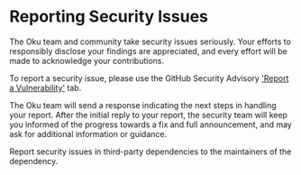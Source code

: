 # Reporting Security Issues

The Oku team and community take security issues seriously. Your efforts to responsibly disclose your findings are appreciated, and every effort will be made to acknowledge your contributions.

To report a security issue, please use the GitHub Security Advisory ['Report a Vulnerability'](https://github.com/OkuBrowser/oku/security/advisories/new) tab.

The Oku team will send a response indicating the next steps in handling your report. After the initial reply to your report, the security team will keep you informed of the progress towards a fix and full announcement, and may ask for additional information or guidance.

Report security issues in third-party dependencies to the maintainers of the dependency.